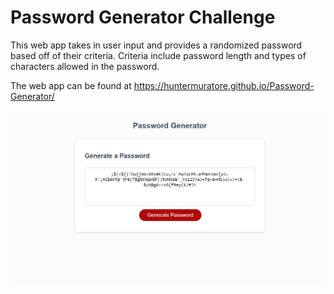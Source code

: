 # Password Generator Challenge

This web app takes in user input and provides a randomized password based off of their criteria. Criteria include password length and types of characters allowed in the password.

The web app can be found at <https://huntermuratore.github.io/Password-Generator/>

![password generator webpage image](./img/password-gen-screenshot.png)
